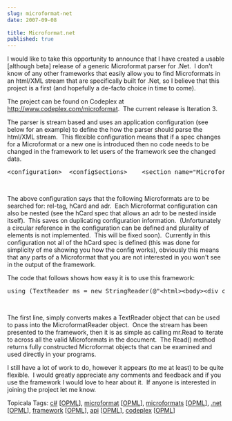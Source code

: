 ```yaml
---
slug: microformat-net
date: 2007-09-08
 
title: Microformat.net
published: true
---
```

<p>I would like to take this opportunity to announce that I have created a usable [although beta] release of a generic Microformat parser for .Net.  I don't know of any other frameworks that easily allow you to find Microformats in an html/XML stream that are specifically built for .Net, so I believe that this project is a first (and hopefully a de-facto choice in time to come).</p> <p>The project can be found on Codeplex at <a href="http://www.codeplex.com/microformat">http://www.codeplex.com/microformat</a>.  The current release is Iteration 3.  </p><p>The parser is stream based and uses an application configuration (see below for an example) to define the how the parser should parse the html/XML stream.  This flexible configuration means that if a spec changes for a Microformat or a new one is introduced then no code needs to be changed in the framework to let users of the framework see the changed data. </p><div class="CodeRay">
  <div class="code"><pre>&lt;configuration&gt;  &lt;configSections&gt;    &lt;section name=&quot;MicroformatsSection&quot; type=&quot;Microformats.ConfigurationSections.MicroformatConfigSection, Microformat.net&quot;/&gt;  &lt;/configSections&gt;  &lt;MicroformatsSection&gt;    &lt;Microformats&gt;      &lt;Microformat type=&quot;rel-tag&quot; rootType=&quot;rel&quot; root=&quot;tag&quot; dataType=&quot;System.Uri&quot; /&gt;      &lt;Microformat type=&quot;hCard&quot; rootType=&quot;class&quot; root=&quot;vcard&quot; dataType=&quot;System.String&quot;&gt;        &lt;Fields&gt;          &lt;Field name=&quot;fn&quot; dataType=&quot;System.String&quot; plurality=&quot;Singular&quot;/&gt;          &lt;Field name=&quot;url&quot; dataType=&quot;System.Uri&quot; plurality=&quot;Singular&quot;/&gt;          &lt;Field name=&quot;email&quot; dataType=&quot;System.Uri&quot; plurality=&quot;Singular&quot;/&gt;          &lt;Field name=&quot;adr&quot; dataType=&quot;Microformat&quot; plurality=&quot;Singular&quot;/&gt;        &lt;/Fields&gt;      &lt;/Microformat&gt;      &lt;Microformat type=&quot;adr&quot; rootType=&quot;class&quot; root=&quot;adr&quot; dataType=&quot;System.String&quot;&gt;        &lt;Fields&gt;          &lt;Field name=&quot;post-office-box&quot; dataType=&quot;System.String&quot; plurality=&quot;Singular&quot;/&gt;          &lt;Field name=&quot;extended-address&quot; dataType=&quot;System.String&quot; plurality=&quot;Singular&quot;/&gt;          &lt;Field name=&quot;street-address&quot; dataType=&quot;System.String&quot; plurality=&quot;Singular&quot;/&gt;          &lt;Field name=&quot;locality&quot; dataType=&quot;System.String&quot; plurality=&quot;Singular&quot;/&gt;          &lt;Field name=&quot;region&quot; dataType=&quot;System.String&quot; plurality=&quot;Singular&quot;/&gt;          &lt;Field name=&quot;postal-code&quot; dataType=&quot;System.String&quot; plurality=&quot;Singular&quot;/&gt;          &lt;Field name=&quot;country-name&quot; dataType=&quot;System.String&quot; plurality=&quot;Singular&quot;/&gt;        &lt;/Fields&gt;      &lt;/Microformat&gt;    &lt;/Microformats&gt;  &lt;/MicroformatsSection&gt;</pre></div>
</div>
<a href="http://11011.net/software/vspaste"></a><br /><p>The above configuration says that the following Microformats are to be searched for: rel-tag, hCard and adr.  Each Microformat configuration can also be nested (see the hCard spec that allows an adr to be nested inside itself).  This saves on duplicating configuration information.  (Unfortunately a circular reference in the configuration can be defined and plurality of elements is not implemented.  This will be fixed soon).  Currently in this configuration not all of the hCard spec is defined (this was done for simplicity of me showing you how the config works), obviously this means that any parts of a Microformat that you are not interested in you won't see in the output of the framework. <br /></p><p>The code that follows shows how easy it is to use this framework:</p><div class="CodeRay">
  <div class="code"><pre>using (TextReader ms = new StringReader(@&quot;&lt;html&gt;&lt;body&gt;&lt;div class=&quot;&quot;vcard author&quot;&quot;&gt; <a class="">Paul Kinlan</a> <a class="">paul.kinlan@gmail.com</a> &lt;div class=&quot;&quot;adr&quot;&quot;&gt;  &lt;span class=&quot;&quot;locality&quot;&quot;&gt;Liverpool&lt;/span&gt;,&lt;span class=&quot;&quot;region&quot;&quot;&gt;Merseyside&lt;/span&gt; &lt;/div&gt;&lt;/div&gt;&lt;/div&gt;<a href="" />Test Tag</a>&lt;/body&gt;&lt;/html&gt;&quot;))            {                using (Microformats.Readers.MicroformatReader mr = new Microformats.Readers.MicroformatReader(ms))                {                    Microformat m = null;                    while(( m = mr.Read()) != null)                    {                        Console.Out.Write(&quot;Found Microformat: &quot; + m.Name + &quot;. Machine Value:&quot; + m.MachineValue + &quot;\n&quot;);                        foreach (IField f in m.Fields)                        {                            Console.Out.WriteLine(&quot;\t&quot; + f.Name + &quot;: &quot; + f.MachineValue);                        }                    }                                    }            }</pre></div>
</div>
<a href="http://11011.net/software/vspaste"></a><br /><p>The first line, simply converts makes a TextReader object that can be used to pass into the MicroformatReader object.  Once the stream has been presented to the framework, then it is as simple as calling mr.Read to iterate to across all the valid Microformats in the document.  The Read() method returns fully constructed Microformat objects that can be examined and used directly in your programs.<br /></p><p>I still have a lot of work to do, however it appears (to me at least) to be quite flexible.  I would greatly appreciate any comments and feedback and if you use the framework I would love to hear about it.  If anyone is interested in joining the project let me know. <p /></p><div class="wlWriterSmartContent" style="padding-right: 0px; display: inline; padding-left: 0px; float: none; padding-bottom: 0px; margin: 0px; padding-top: 0px;">Topicala Tags: <a href="http://www.topicala.com/tag/c#" rel="tag">c#</a> [<a href="http://www.topicala.com/opml/c#.opml">OPML</a>], <a href="http://www.topicala.com/tag/microformat" rel="tag">microformat</a> [<a href="http://www.topicala.com/opml/microformat.opml">OPML</a>], <a href="http://www.topicala.com/tag/microformats" rel="tag">microformats</a> [<a href="http://www.topicala.com/opml/microformats.opml">OPML</a>], <a href="http://www.topicala.com/tag/.net" rel="tag">.net</a> [<a href="http://www.topicala.com/opml/.net.opml">OPML</a>], <a href="http://www.topicala.com/tag/framework" rel="tag">framework</a> [<a href="http://www.topicala.com/opml/framework.opml">OPML</a>], <a href="http://www.topicala.com/tag/api" rel="tag">api</a> [<a href="http://www.topicala.com/opml/api.opml">OPML</a>], <a href="http://www.topicala.com/tag/codeplex" rel="tag">codeplex</a> [<a href="http://www.topicala.com/opml/codeplex.opml">OPML</a>]</div><div class="blogger-post-footer"><img class="posterous_download_image" src="https://blogger.googleusercontent.com/tracker/8109338-7474558437188879595?l=www.kinlan.co.uk%2Findex.html" height="1" alt="" width="1" /></div>

